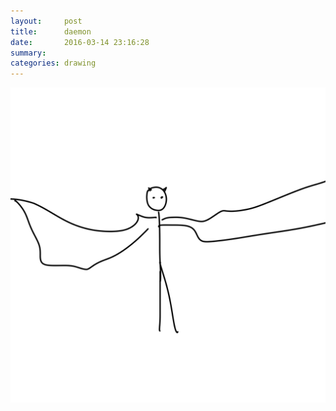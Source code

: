 ```yaml
---
layout:     post
title:      daemon
date:       2016-03-14 23:16:28
summary:    
categories: drawing
---
```

![daemon](/images/diary/daemon.png "possessed")
